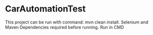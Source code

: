 # CarAutomationTest



This project can be run with command: mvn clean install. Selenium and Maven Dependencies required before running. Run in CMD
